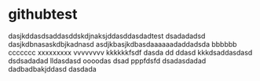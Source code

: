 # githubtest
dasjkddasdsaddasddskdjnaksjddasddasdadtest
dsadadadsd
dasjkdbnasaskdbjkadnasd
asdjkbasjkdbasdaaaaaadaddadsda
bbbbbb
ccccccc
xxxxxxxxx
vvvvvvvv
kkkkkkfsdf
dasda
dd
ddasd
kkkdsaddasdasd
dsdsadadad
lldasdasd
oooodas
dsad
pppfdsfd
dsadasdadad
dadbadbakjddasd
dasdada
